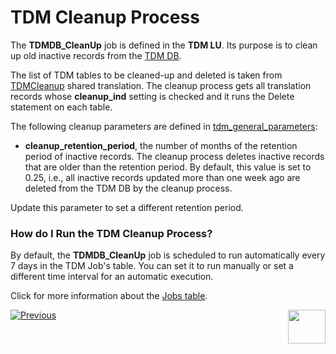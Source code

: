 # TDM Cleanup Process

The **TDMDB_CleanUp** job is defined in the **TDM LU**. Its purpose is to clean up old inactive records from the [TDM DB](02_tdm_database.md). 

The list of TDM tables to be cleaned-up and deleted is taken from [TDMCleanup](/articles/TDM/tdm_implementation/04_fabric_tdm_library.md#tdmcleanup) shared translation. The cleanup process gets all translation records whose **cleanup_ind** setting is checked and it runs the Delete statement on each table. 

The following cleanup parameters are defined in [tdm_general_parameters](02_tdm_database.md#tdm_general_parameters):

- **cleanup_retention_period**, the number of months of the retention period of inactive records. The cleanup process deletes inactive records that are older than the retention period. By default, this value is set to 0.25, i.e., all inactive records updated more than one week ago are deleted from the TDM DB by the cleanup process. 

Update this parameter to set a different retention period.

### How do I Run the TDM Cleanup Process?

By default, the **TDMDB_CleanUp** job is scheduled to run automatically every 7 days in the TDM Job's table. You can set it to run manually or set a different time interval for an automatic execution.

Click for more information about the [Jobs table](/articles/20_jobs_and_batch_services/03_create_a_new_user_job.md#step-4). 




[![Previous](/articles/images/Previous.png)](05_tdm_reference_processes.md)[<img align="right" width="60" height="54" src="/articles/images/Next.png">](07_tdm_parameters_handling.md)



  
